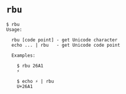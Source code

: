 # `rbu`

    $ rbu
    Usage:

      rbu [code point] - get Unicode character
      echo ... | rbu   - get Unicode code point

      Examples:

        $ rbu 26A1
        ⚡

        $ echo ⚡ | rbu
        U+26A1
